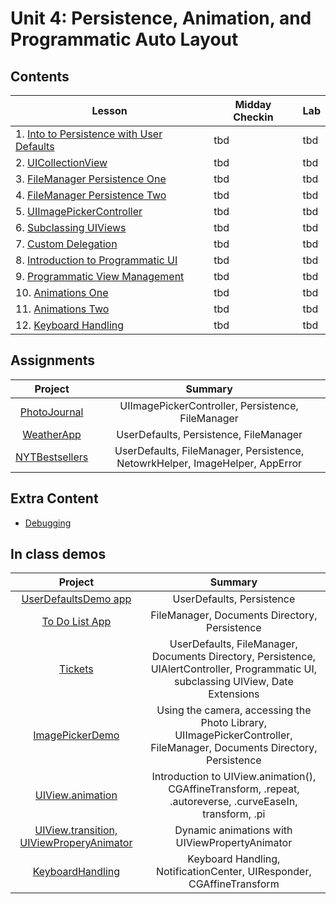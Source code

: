 
# Unit 4: Persistence, Animation, and Programmatic Auto Layout

## Contents

| Lesson | Midday Checkin | Lab |
| --- | --- | --- |
| 1. [Into to Persistence with User Defaults](./intro-to-persistence-with-userdefaults/README.md) | tbd | tbd |
| 2. [UICollectionView](./uicollectionview/README.md) | tbd | tbd |
| 3. [FileManager Persistence One](./filemanager-persistence/README.md) | tbd | tbd |
| 4. [FileManager Persistence Two](./filemanager-persistence-continued/README.md) | tbd | tbd |
| 5. [UIImagePickerController](./uiimagepickercontroller/README.md) | tbd | tbd |
| 6. [Subclassing UIViews](./subclassing-uiviews/README.md) | tbd | tbd |
| 7. [Custom Delegation](./custom-delegation/README.md) | tbd | tbd |
| 8. [Introduction to Programmatic UI](./introduction-to-programmatic-ui/README.md) | tbd | tbd |
| 9. [Programmatic View Management](./programmatic-view-management/README.md) | tbd | tbd |
| 10. [Animations One](./animations/README.md) | tbd | tbd |
| 11. [Animations Two](./animations-continued/README.md) | tbd | tbd |
| 12. [Keyboard Handling](./keyboard-handling/README.md) | tbd | tbd |

## Assignments

| Project | Summary |
|:-------:|:------:|
| [PhotoJournal](https://github.com/joinpursuit/Pursuit-Core-iOS-PhotoJournal-Assignment) | UIImagePickerController, Persistence, FileManager |
| [WeatherApp](https://github.com/joinpursuit/Pursuit-Core-iOS-WeatherApp) | UserDefaults, Persistence, FileManager |
| [NYTBestsellers](https://github.com/joinpursuit/Pursuit-Core-iOS-New-York-Times-Bestsellers) | UserDefaults, FileManager, Persistence, NetowrkHelper, ImageHelper, AppError |

## Extra Content

- [Debugging](./debugging/README.md)

## In class demos

| Project | Summary |
|:-------:|:------:|
| [UserDefaultsDemo app](https://github.com/joinpursuit/Pursuit-Core-iOS-UserDefaults-Demo) | UserDefaults, Persistence |
| [To Do List App](https://github.com/joinpursuit/Pursuit-Core-iOS-To-Do-List) | FileManager, Documents Directory, Persistence |
| [Tickets](https://github.com/joinpursuit/Pursuit-Core-iOS-Tickets) | UserDefaults, FileManager, Documents Directory, Persistence, UIAlertController, Programmatic UI, subclassing UIView, Date Extensions |
| [ImagePickerDemo](https://github.com/joinpursuit/Pursuit-Core-iOS-ImagePickerDemo) | Using the camera, accessing the Photo Library, UIImagePickerController, FileManager, Documents Directory, Persistence |
| [UIView.animation](https://github.com/joinpursuit/Pursuit-Core-iOS-UIView-Animations-Intro) | Introduction to UIView.animation(), CGAffineTransform, .repeat, .autoreverse, .curveEaseIn, transform, .pi |
| [UIView.transition, UIViewProperyAnimator](https://github.com/joinpursuit/Pursuit-Core-iOS-UIView-Animations-Continued) | Dynamic animations with UIViewPropertyAnimator |
| [KeyboardHandling](https://github.com/joinpursuit/Pursuit-Core-iOS-Keyboard-Handling) | Keyboard Handling, NotificationCenter, UIResponder, CGAffineTransform |
